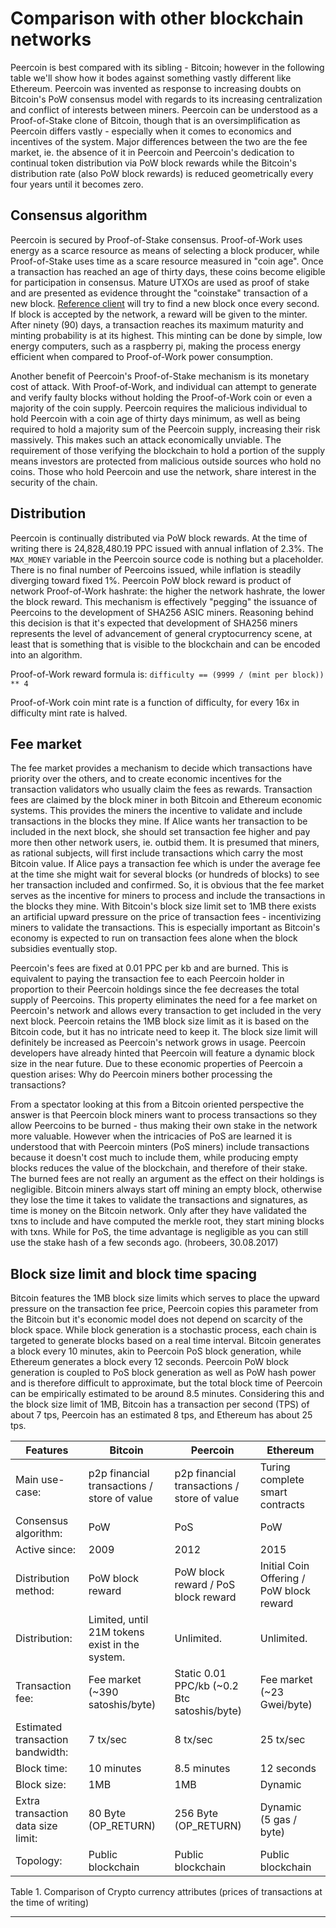 # Comparison with other blockchain networks

Peercoin is best compared with its sibling - Bitcoin; however in the following table we'll show how it bodes against something vastly different like Ethereum. Peercoin was invented as response to increasing doubts on Bitcoin's PoW consensus model with regards to its increasing centralization and conflict of interests between miners. Peercoin can be understood as a Proof-of-Stake clone of Bitcoin, though that is an oversimplification as Peercoin differs vastly - especially when it comes to economics and incentives of the system.
Major differences between the two are the fee market, ie. the absence of it in Peercoin and Peercoin's dedication to continual token distribution via PoW block rewards while the Bitcoin's distribution rate (also PoW block rewards) is reduced geometrically every four years until it becomes zero.

## Consensus algorithm

Peercoin is secured by Proof-of-Stake consensus. Proof-of-Work uses energy as a scarce resource as means of selecting a block producer, while Proof-of-Stake uses time as a scare resource measured in "coin age". Once a transaction has reached an age of thirty days, these coins become eligible for participation in consensus. Mature UTXOs are used as proof of stake and are presented as evidence throught the "coinstake" transaction of a new block. [Reference client](https://github.com/peercoin/peercoin) will try to find a new block once every second. If block is accepted by the network, a reward will be given to the minter. After ninety (90) days, a transaction reaches its maximum maturity and minting probability is at its highest. This minting can be done by simple, low energy computers, such as a raspberry pi, making the process energy efficient when compared to Proof-of-Work power consumption.

Another benefit of Peercoin's Proof-of-Stake mechanism is its monetary cost of attack. With Proof-of-Work, and individual can attempt to generate and verify faulty blocks without holding the Proof-of-Work coin or even a majority of the coin supply. Peercoin requires the  malicious individual to hold Peercoin with a coin age of thirty days minimum, as well as being required to hold a majority sum of the Peercoin supply, increasing their risk massively. This makes such an attack economically unviable. The requirement of those verifying the blockchain to hold a portion of the supply means investors are protected from malicious outside sources who hold no coins.  Those who hold Peercoin and use the network, share interest in the security of the chain.

## Distribution

Peercoin is continually distributed via PoW block rewards. At the time of writing there is 24,828,480.19 PPC issued with annual inflation of 2.3%.
The `MAX_MONEY` variable in the Peercoin source code is nothing but a placeholder.
There is no final number of Peercoins issued, while inflation is steadily diverging toward fixed 1%.
Peercoin PoW block reward is product of network Proof-of-Work hashrate: the higher the network hashrate, the lower the block reward.
This mechanism is effectively "pegging" the issuance of Peercoins to the development of SHA256 ASIC miners. Reasoning behind this decision is that it's expected that development of SHA256 miners represents the level of advancement of general cryptocurrency scene, at least that is something that is visible to the blockchain and can be encoded into an algorithm.

Proof-of-Work reward formula is:  `difficulty == (9999 / (mint per block)) ** 4`

Proof-of-Work coin mint rate is a function of difficulty, for every 16x in difficulty mint rate is halved.

## Fee market

The fee market provides a mechanism to decide which transactions have priority over the others, and to create economic incentives for the transaction validators who usually claim the fees as rewards. Transaction fees are claimed by the block miner in both Bitcoin and Ethereum economic systems. This provides the miners the incentive to validate and include transactions in the blocks they mine. If Alice wants her transaction to be included in the next block, she should set transaction fee higher and pay more then other network users, ie. outbid them. It is presumed that miners, as rational subjects, will first include transactions which carry the most Bitcoin value. If Alice pays a transaction fee which is under the average fee at the time she might wait for several blocks (or hundreds of blocks) to see her transaction included and confirmed. So, it is obvious that the fee market serves as the incentive for miners to process and include the transactions in the blocks they mine.
With Bitcoin's block size limit set to 1MB there exists an artificial upward pressure on the price of transaction fees - incentivizing miners to validate the transactions. This is especially important as Bitcoin's economy is expected to run on transaction fees alone when the block subsidies eventually stop.

Peercoin's fees are fixed at 0.01 PPC per kb and are burned. This is equivalent to paying the transaction fee to each Peercoin holder in proportion to their Peercoin holdings since the fee decreases the total supply of Peercoins. This property eliminates the need for a fee market on Peercoin's network and allows every transaction to get included in the very next block. Peercoin retains the 1MB block size limit as it is based on the Bitcoin code, but it has no intricate need to keep it. The block size limit will definitely be increased as Peercoin's network grows in usage. Peercoin developers have already hinted that Peercoin will feature a dynamic block size in the near future.
Due to these economic properties of Peercoin a question arises: Why do Peercoin miners bother processing the transactions?

From a spectator looking at this from a Bitcoin oriented perspective the answer is that Peercoin block miners want to process transactions so they allow Peercoins to be burned - thus making their own stake in the network more valuable.
However when the intricacies of PoS are learned it is understood that with Peercoin minters (PoS miners) include transactions because it doesn't cost much to include them, while producing empty blocks reduces the value of the blockchain, and therefore of their stake. The burned fees are not really an argument as the effect on their holdings is negligible.
Bitcoin miners always start off mining an empty block, otherwise they lose the time it takes to validate the transactions and signatures, as time is money on the Bitcoin network. Only after they have validated the txns to include and have computed the merkle root, they start mining blocks with txns.
While for PoS, the time advantage is negligible as you can still use the stake hash of a few seconds ago. (hrobeers, 30.08.2017)

## Block size limit and block time spacing

Bitcoin features the 1MB block size limits which serves to place the upward pressure on the transaction fee price, Peercoin copies this parameter from the Bitcoin but it's economic model does not depend on scarcity of the block space.
While block generation is a stochastic process, each chain is targeted to generate blocks based on a real time interval. Bitcoin generates a block every 10 minutes, akin to Peercoin PoS block generation, while Ethereum generates a block every 12 seconds.  Peercoin PoW block generation is coupled to PoS block generation as well as PoW hash power and is therefore difficult to approximate, but the total block time of Peercoin can be empirically estimated to be around 8.5 minutes. Considering this and the block size limit of 1MB, Bitcoin has a transaction per second (TPS) of about 7 tps, Peercoin has an estimated 8 tps, and Ethereum has about 25 tps.

<table>
<thead>
<tr>
<th>Features</th>
<th>Bitcoin</th>
<th>Peercoin</th>
<th>Ethereum</th>
</tr>
</thead>
<tbody>
<tr>
<td>Main use-case:</td>
<td>p2p financial transactions / store of value</td>
<td>p2p financial transactions / store of value</td>
<td>Turing complete smart contracts</td>
</tr>
<tr>
<td>Consensus algorithm:</td>
<td>PoW</td>
<td>PoS</td>
<td>PoW</td>
</tr>
<tr>
<td>Active since:</td>
<td>2009</td>
<td>2012</td>
<td>2015</td>
</tr>
</tr>
<tr>
<td>Distribution method:</td>
<td>PoW block reward</td>
<td>PoW block reward / PoS block reward</td>
<td>Initial Coin Offering / PoW block reward</td>
</tr>
<tr>
<td>Distribution:</td>
<td>Limited, until 21M tokens exist in the system.</td>
<td>Unlimited.</td>
<td>Unlimited.</td>
</tr>
</tr>
<tr>
<td>Transaction fee:</td>
<td>Fee market (~390 satoshis/byte)</td>
<td>Static 0.01 PPC/kb (~0.2 Btc satoshis/byte)</td>
<td>Fee market (~23 Gwei/byte)</td>
</tr>
<tr>
<td>Estimated transaction bandwidth:</td>
<td>7 tx/sec</td>
<td>8 tx/sec</td>
<td>25 tx/sec</td>
</tr>
<tr>
<td>Block time:</td>
<td>10 minutes</td>
<td>8.5 minutes</td>
<td>12 seconds</td>
</tr>
<tr>
<td>Block size:</td>
<td>1MB</td>
<td>1MB</td>
<td>Dynamic</td>
</tr>
<tr>
<td>Extra transaction data size limit:</td>
<td>80 Byte<br />(OP_RETURN)</td>
<td>256 Byte<br />(OP_RETURN)</td>
<td>Dynamic<br />(5 gas / byte)</td>
</tr>
<tr>
<td>Topology:</td>
<td>Public blockchain</td>
<td>Public blockchain</td>
<td>Public blockchain</td>
</tr>
</tbody>
</table>
Table 1. Comparison of Crypto currency attributes
(prices of transactions at the time of writing)

---
